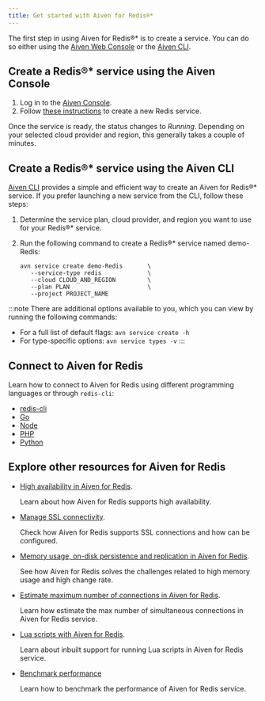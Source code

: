 ```yaml
---
title: Get started with Aiven for Redis®*
---
```


The first step in using Aiven for Redis®\* is to create a service. You
can do so either using the [Aiven Web
Console](https://console.aiven.io/) or the [Aiven
CLI](https://github.com/aiven/aiven-client).

## Create a Redis®\* service using the Aiven Console

1.  Log in to the [Aiven Console](https://console.aiven.io/).
2.  Follow
    [these instructions](/docs/platform/howto/create_new_service) to create a new Redis service.

Once the service is ready, the status changes to *Running*. Depending on
your selected cloud provider and region, this generally takes a couple
of minutes.

## Create a Redis®\* service using the Aiven CLI

[Aiven CLI](https://github.com/aiven/aiven-client) provides a simple and
efficient way to create an Aiven for Redis®\* service. If you prefer
launching a new service from the CLI, follow these steps:

1.  Determine the service plan, cloud provider, and region you want to
    use for your Redis®\* service.

2.  Run the following command to create a Redis®\* service named
    demo-Redis:

    ``` 
    avn service create demo-Redis       \
       --service-type redis             \
       --cloud CLOUD_AND_REGION         \
       --plan PLAN                      \
       --project PROJECT_NAME 
    ```

:::note
There are additional options available to you, which you can view by
running the following commands:

-   For a full list of default flags: `avn service create -h`
-   For type-specific options: `avn service types -v`
:::

## Connect to Aiven for Redis

Learn how to connect to Aiven for Redis using different programming
languages or through `redis-cli`:

-   [redis-cli](howto/connect-redis-cli)
-   [Go](howto/connect-go)
-   [Node](howto/connect-node)
-   [PHP](howto/connect-php)
-   [Python](howto/connect-python)

## Explore other resources for Aiven for Redis

-   [High availability in Aiven for Redis](concepts/high-availability-redis).

    Learn about how Aiven for Redis supports high availability.

-   [Manage SSL connectivity](howto/manage-ssl-connectivity).

    Check how Aiven for Redis supports SSL connections and how can be
    configured.

-   [Memory usage, on-disk persistence and replication in Aiven for Redis](concepts/memory-usage).

    See how Aiven for Redis solves the challenges related to high memory
    usage and high change rate.

-   [Estimate maximum number of connections in Aiven for Redis](howto/estimate-max-number-of-connections).

    Learn how estimate the max number of simultaneous connections in
    Aiven for Redis service.

-   [Lua scripts with Aiven for Redis](concepts/lua-scripts-redis).

    Learn about inbuilt support for running Lua scripts in Aiven for
    Redis service.

-   [Benchmark performance](howto/benchmark-performance)

    Learn how to benchmark the performance of Aiven for Redis service.
